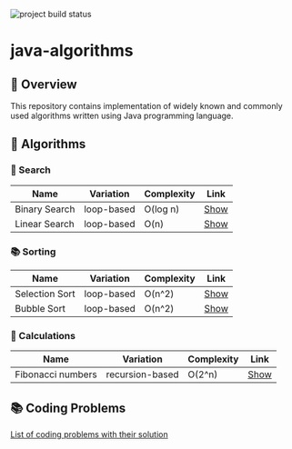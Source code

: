 ![project build status](https://github.com/anverbogatov/java-algorithms/actions/workflows/maven.yml/badge.svg)

# java-algorithms

## 🦅 Overview
This repository contains implementation of widely known and commonly used algorithms written using Java programming language.

## 📒 Algorithms

### 🔎 Search
| Name | Variation| Complexity | Link |
|------|----------|------------|------|
| Binary Search | loop-based | O(log n) | [Show](https://github.com/anverbogatov/java-algorithms/blob/3cdac6ad6f99c53ec0e109dacce00eecb51fc66f/src/main/java/com/anverbogatov/algorithms/search/BinarySearch.java#L19) |
| Linear Search | loop-based | O(n) | [Show](https://github.com/anverbogatov/java-algorithms/blob/96c7bb928b065db346888ac8096cebf6b9067844/src/main/java/com/anverbogatov/algorithms/search/LinearSearch.java#L18) |

### 📚 Sorting
| Name | Variation| Complexity | Link |
|------|----------|------------|------|
| Selection Sort | loop-based | O(n^2) | [Show](https://github.com/anverbogatov/java-algorithms/blob/c6cd455f493a1d85b63994d59b68d0e824cc903b/src/main/java/com/anverbogatov/algorithms/sorting/SelectionSort.java#L11) |
| Bubble Sort | loop-based | O(n^2) | [Show](https://github.com/anverbogatov/java-algorithms/blob/ce01819093c429f28a9822f38b7c2a41d8bfea64/src/main/java/com/anverbogatov/algorithms/sorting/BubbleSort.java#L11) |

### 🧮 Calculations
| Name | Variation| Complexity | Link |
|------|----------|------------|------|
| Fibonacci numbers | recursion-based | O(2^n) | [Show](https://github.com/anverbogatov/java-algorithms/blob/04a46c302c9c49bfdeb4572c5623651ae88059a8/src/main/java/com/anverbogatov/algorithms/calculations/FibonacciNumbers.java#L13) |

## 📚 Coding Problems
[List of coding problems with their solution](https://github.com/anverbogatov/java-algorithms/tree/main/src/main/java/com/anverbogatov/algorithms/tasks)

